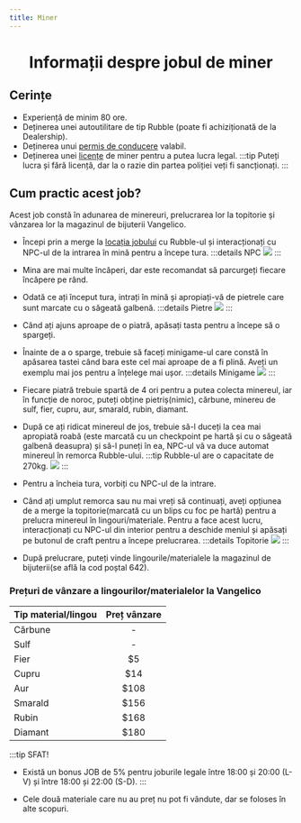 ```yaml
---
title: Miner
---
```

<script setup> 
    import KeyIcon from '../.vitepress/components/KeyIcon.vue'
</script>

# <center>Informații despre jobul de miner</center>

## Cerințe

- Experiență de minim 80 ore.
- Deținerea unei autoutilitare de tip Rubble (poate fi achiziționată de la Dealership).
- Deținerea unui [permis de conducere](/general/scoala) valabil.
- Deținerea unei [licențe](/general/licente) de miner pentru a putea lucra legal.
:::tip 
Puteți lucra și fără licență, dar la o razie din partea poliției veți fi sancționați.
:::

## Cum practic acest job?

Acest job constă în adunarea de minereuri, prelucrarea lor la topitorie și vânzarea lor la magazinul de bijuterii Vangelico.

- Începi prin a merge la [locația jobului](locatii) cu Rubble-ul și interacționați cu NPC-ul de la intrarea în mină pentru a începe tura.
:::details NPC
![](https://i.imgur.com/tJd67Od.png)
:::

- Mina are mai multe încăperi, dar este recomandat să parcurgeți fiecare încăpere pe rând.

- Odată ce ați început tura, intrați în mină și apropiați-vă de pietrele care sunt marcate cu o săgeată galbenă.
:::details Pietre
![](https://i.imgur.com/61izlAt.gif)
:::

- Când ați ajuns aproape de o piatră, apăsați tasta <KeyIcon keyType="e"/> pentru a începe să o spargeți.

- Înainte de a o sparge, trebuie să faceți minigame-ul care constă în apăsarea tastei <KeyIcon keyType="space"/> când bara este cel mai aproape de a fi plină. Aveți un exemplu mai jos pentru a înțelege mai ușor.
:::details Minigame
![](https://i.imgur.com/NXzNwnF.gif)
:::

- Fiecare piatră trebuie spartă de 4 ori pentru a putea colecta minereul, iar în funcție de noroc, puteți obține pietriș(nimic), cărbune, minereu de sulf, fier, cupru, aur, smarald, rubin, diamant.

- După ce ați ridicat minereul de jos, trebuie să-l duceți la cea mai apropiată roabă (este marcată cu un checkpoint pe hartă și cu o săgeată galbenă deasupra) și să-l puneți în ea, NPC-ul vă va duce automat minereul în remorca Rubble-ului.
:::tip Rubble-ul are o capacitate de 270kg.
![](https://i.imgur.com/mcrqzzf.png)
:::

- Pentru a încheia tura, vorbiți cu NPC-ul de la intrare.

- Când ați umplut remorca sau nu mai vreți să continuați, aveți opțiunea de a merge la topitorie(marcată cu un blips cu foc pe hartă) pentru a prelucra minereul în lingouri/materiale. Pentru a face acest lucru, interacționați cu NPC-ul din interior pentru a deschide meniul și apăsați pe butonul de craft pentru a începe prelucrarea.
:::details Topitorie
![](https://i.imgur.com/u5LrOAT.gif)
:::

- După prelucrare, puteți vinde lingourile/materialele la magazinul de bijuterii(se află la cod poștal 642).

### Prețuri de vânzare a lingourilor/materialelor la Vangelico
| Tip material/lingou  | Preț vânzare |
| -------------------  | :-----------:|
| Cărbune              |    -         |
| Sulf                 |    -         |
| Fier                 |    $5        |
| Cupru                |    $14       |
| Aur                  |    $108      |
| Smarald              |    $156      |
| Rubin                |    $168      |
| Diamant              |    $180      |

:::tip SFAT!
- Există un bonus JOB de 5% pentru joburile legale între 18:00 și 20:00 (L-V) și între 18:00 și 22:00 (S-D).
:::

- Cele două materiale care nu au preț nu pot fi vândute, dar se foloses în alte scopuri.